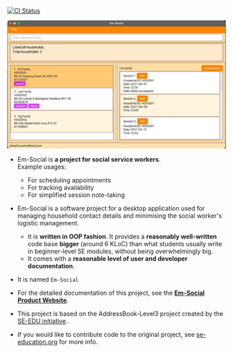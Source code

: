 [![CI Status](https://github.com/se-edu/addressbook-level3/workflows/Java%20CI/badge.svg)](https://github.com/se-edu/addressbook-level3/actions)

![Ui](docs/images/Ui.png)

* Em-Social is **a project for social service workers**.<br>
  Example usages:
  * For scheduling appointments
  * For tracking availability
  * For simplified session note-taking
* Em-Social is a software project for a desktop application used for managing household contact details and minimising the social worker's logistic management.
  * It is **written in OOP fashion**. It provides a **reasonably well-written** code base **bigger** (around 6 KLoC) than what students usually write in beginner-level SE modules, without being overwhelmingly big.
  * It comes with a **reasonable level of user and developer documentation**.
* It is named `Em-Social`
* For the detailed documentation of this project, see the **[Em-Social Product Website](https://REPLACE-THIS)**.

* This project is based on the AddressBook-Level3 project created by the [SE-EDU initiative](https://se-education.org)..
* If you would like to contribute code to the original project, see [se-education.org](https://se-education.org/#contributing-to-se-edu) for more info.
